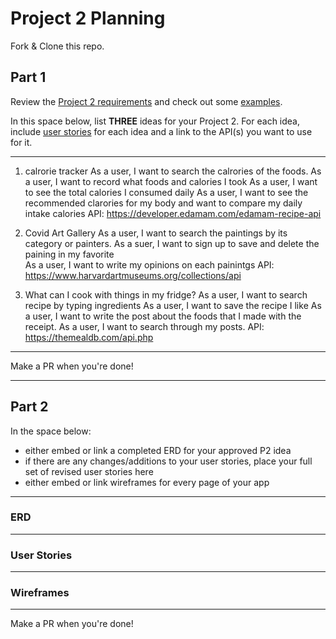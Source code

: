 # Project 2 Planning

Fork & Clone this repo.

## Part 1

Review the [Project 2 requirements](https://tmdarneille.gitbook.io/sei-ga-sea/11-projects/project-2#project-feedback-evaluation) and check out some [examples](https://www.google.com/url?q=https://tmdarneille.gitbook.io/sei-ga-sea/11-projects/past-projects/project2&sa=D&source=calendar&ust=1597596784944000&usg=AOvVaw1ihTzKFunxKsL2f6sIYdlC).

In this space below, list **THREE** ideas for your Project 2. For each idea, include [user stories](https://revelry.co/user-stories-that-dont-suck/) for each idea and a link to the API(s) you want to use for it.

--------------------------------------------------------
1. calrorie tracker 
As a user, I want to search the calrories of the foods. 
As a user, I want to record what foods and calories I took
As a user, I want to see the total calories I consumed daily
As a user, I want to see the recommended clarories for my body and want to compare my daily intake calories 
API: https://developer.edamam.com/edamam-recipe-api

2. Covid Art Gallery
As a user, I want to search the paintings by its category or painters. 
As a suer, I want to sign up to save and delete the paining in my favorite  
As a user, I want to write my opinions on each painintgs
API: https://www.harvardartmuseums.org/collections/api


3. What can I cook with things in my fridge? 
As a user, I want to search recipe by typing ingredients
As a user, I want to save the recipe I like 
As a user, I want to write the post about the foods that I made with the receipt. 
As a user, I want to search through my posts. 
API: https://themealdb.com/api.php



---------------------------------------------------------

Make a PR when you're done!

---

## Part 2

In the space below:
* either embed or link a completed ERD for your approved P2 idea
* if there are any changes/additions to your user stories, place your full set of revised user stories here
* either embed or link wireframes for every page of your app

----------------------------------------------------------
### ERD

----------------------------------------------------------
### User Stories

----------------------------------------------------------
### Wireframes

----------------------------------------------------------

Make a PR when you're done!
